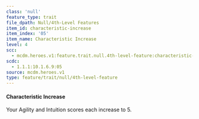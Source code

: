 ```yaml
---
class: 'null'
feature_type: trait
file_dpath: Null/4th-Level Features
item_id: characteristic-increase
item_index: '05'
item_name: Characteristic Increase
level: 4
scc:
  - mcdm.heroes.v1:feature.trait.null.4th-level-feature:characteristic-increase
scdc:
  - 1.1.1:10.1.6.9:05
source: mcdm.heroes.v1
type: feature/trait/null/4th-level-feature
---
```


#### Characteristic Increase

Your Agility and Intuition scores each increase to 5.
